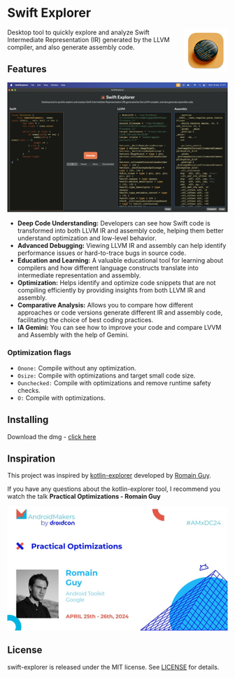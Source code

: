 # Swift Explorer

<img src="https://github.com/heroesofcode/swift-explorer/blob/main/SwiftExplorer/Assets.xcassets/AppIcon.appiconset/1024-mac.png?raw=true" align="right" width="100" height="100" />

Desktop tool to quickly explore and analyze Swift Intermediate Representation (IR) generated by the LLVM compiler, and also generate assembly code.

## Features

<img src="https://github.com/heroesofcode/swift-explorer/blob/main/Assets/screen.png?raw=true">

- <b>Deep Code Understanding:</b> Developers can see how Swift code is transformed into both LLVM IR and assembly code, helping them better understand optimization and low-level behavior.
- <b>Advanced Debugging:</b> Viewing LLVM IR and assembly can help identify performance issues or hard-to-trace bugs in source code.
- <b>Education and Learning:</b> A valuable educational tool for learning about compilers and how different language constructs translate into intermediate representation and assembly.
- <b>Optimization:</b> Helps identify and optimize code snippets that are not compiling efficiently by providing insights from both LLVM IR and assembly.
- <b>Comparative Analysis:</b> Allows you to compare how different approaches or code versions generate different IR and assembly code, facilitating the choice of best coding practices.
- <b>IA Gemini:</b> You can see how to improve your code and compare LVVM and Assembly with the help of Gemini.

### Optimization flags

- `Onone:` Compile without any optimization.
- `Osize:` Compile with optimizations and target small code size.
- `Ounchecked:` Compile with optimizations and remove runtime safety checks.
- `O:` Compile with optimizations.

## Installing

Download the dmg - [click here](https://github.com/heroesofcode/swift-explorer/releases/download/1.8.0/SwiftExplorer.dmg)


## Inspiration

This project was inspired by [kotlin-explorer](https://github.com/romainguy/kotlin-explorer) developed by [Romain Guy](https://github.com/romainguy).

If you have any questions about the kotlin-explorer tool, I recommend you watch the talk **Practical Optimizations - Romain Guy**

<a href="https://www.youtube.com/watch?v=5cxw_fdpnoA&list=PLn7H9CUCuXAtxPltq2mEHc_Wbgckrd4B-"><img src="Assets/youtube.jpg" width="640"/></a>


## License

swift-explorer is released under the MIT license. See [LICENSE](https://github.com/heroesofcode/swift-explorer/blob/main/LICENSE) for details.
